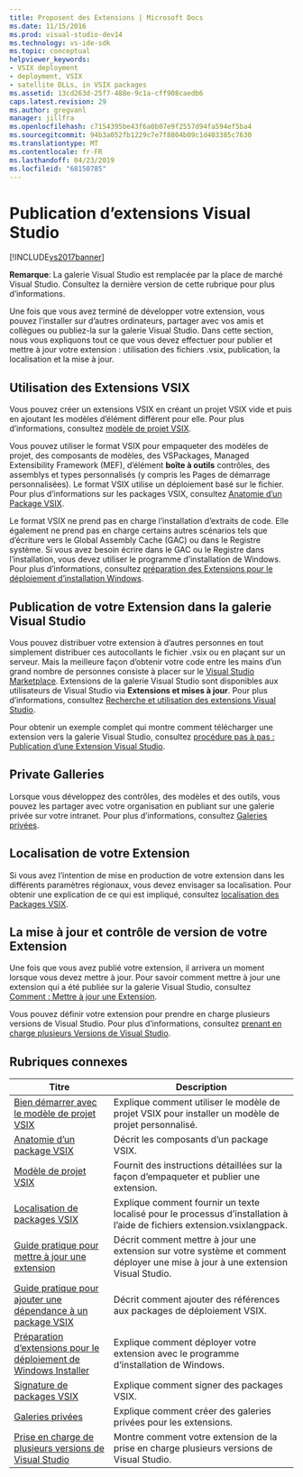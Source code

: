 ```yaml
---
title: Proposent des Extensions | Microsoft Docs
ms.date: 11/15/2016
ms.prod: visual-studio-dev14
ms.technology: vs-ide-sdk
ms.topic: conceptual
helpviewer_keywords:
- VSIX deployment
- deployment, VSIX
- satellite DLLs, in VSIX packages
ms.assetid: 13cd263d-25f7-488e-9c1a-cff908caedb6
caps.latest.revision: 29
ms.author: gregvanl
manager: jillfra
ms.openlocfilehash: c7154395be43f6a0b07e9f2557d94fa594ef5ba4
ms.sourcegitcommit: 94b3a052fb1229c7e7f8804b09c1d403385c7630
ms.translationtype: MT
ms.contentlocale: fr-FR
ms.lasthandoff: 04/23/2019
ms.locfileid: "68150785"
---
```

# <a name="shipping-visual-studio-extensions"></a>Publication d’extensions Visual Studio
[!INCLUDE[vs2017banner](../includes/vs2017banner.md)]

**Remarque**: La galerie Visual Studio est remplacée par la place de marché Visual Studio. Consultez la dernière version de cette rubrique pour plus d’informations.

Une fois que vous avez terminé de développer votre extension, vous pouvez l’installer sur d’autres ordinateurs, partager avec vos amis et collègues ou publiez-la sur la galerie Visual Studio. Dans cette section, nous vous expliquons tout ce que vous devez effectuer pour publier et mettre à jour votre extension : utilisation des fichiers .vsix, publication, la localisation et la mise à jour.

## <a name="working-with-vsix-extensions"></a>Utilisation des Extensions VSIX
 Vous pouvez créer un extensions VSIX en créant un projet VSIX vide et puis en ajoutant les modèles d’élément différent pour elle. Pour plus d’informations, consultez [modèle de projet VSIX](../extensibility/vsix-project-template.md).

 Vous pouvez utiliser le format VSIX pour empaqueter des modèles de projet, des composants de modèles, des VSPackages, Managed Extensibility Framework (MEF), d’élément **boîte à outils** contrôles, des assemblys et types personnalisés (y compris les Pages de démarrage personnalisées). Le format VSIX utilise un déploiement basé sur le fichier. Pour plus d’informations sur les packages VSIX, consultez [Anatomie d’un Package VSIX](../extensibility/anatomy-of-a-vsix-package.md).

 Le format VSIX ne prend pas en charge l’installation d’extraits de code. Elle également ne prend pas en charge certains autres scénarios tels que d’écriture vers le Global Assembly Cache (GAC) ou dans le Registre système. Si vous avez besoin écrire dans le GAC ou le Registre dans l’installation, vous devez utiliser le programme d’installation de Windows. Pour plus d’informations, consultez [préparation des Extensions pour le déploiement d’installation Windows](../extensibility/preparing-extensions-for-windows-installer-deployment.md).

## <a name="publishing-your-extension-to-the-visual-studio-gallery"></a>Publication de votre Extension dans la galerie Visual Studio
 Vous pouvez distribuer votre extension à d’autres personnes en tout simplement distribuer ces autocollants le fichier .vsix ou en plaçant sur un serveur. Mais la meilleure façon d’obtenir votre code entre les mains d’un grand nombre de personnes consiste à placer sur le [Visual Studio Marketplace](https://marketplace.visualstudio.com/). Extensions de la galerie Visual Studio sont disponibles aux utilisateurs de Visual Studio via **Extensions et mises à jour**. Pour plus d’informations, consultez [Recherche et utilisation des extensions Visual Studio](../ide/finding-and-using-visual-studio-extensions.md).

 Pour obtenir un exemple complet qui montre comment télécharger une extension vers la galerie Visual Studio, consultez [procédure pas à pas : Publication d’une Extension Visual Studio](../extensibility/walkthrough-publishing-a-visual-studio-extension.md).

## <a name="private-galleries"></a>Private Galleries
 Lorsque vous développez des contrôles, des modèles et des outils, vous pouvez les partager avec votre organisation en publiant sur une galerie privée sur votre intranet. Pour plus d’informations, consultez [Galeries privées](../extensibility/private-galleries.md).

## <a name="localizing-your-extension"></a>Localisation de votre Extension
 Si vous avez l’intention de mise en production de votre extension dans les différents paramètres régionaux, vous devez envisager sa localisation. Pour obtenir une explication de ce qui est impliqué, consultez [localisation des Packages VSIX](../extensibility/localizing-vsix-packages.md).

## <a name="updating-and-versioning-your-extension"></a>La mise à jour et contrôle de version de votre Extension
 Une fois que vous avez publié votre extension, il arrivera un moment lorsque vous devez mettre à jour. Pour savoir comment mettre à jour une extension qui a été publiée sur la galerie Visual Studio, consultez [Comment : Mettre à jour une Extension](../extensibility/how-to-update-a-visual-studio-extension.md).

 Vous pouvez définir votre extension pour prendre en charge plusieurs versions de Visual Studio. Pour plus d’informations, consultez [prenant en charge plusieurs Versions de Visual Studio](../extensibility/supporting-multiple-versions-of-visual-studio.md).

## <a name="related-topics"></a>Rubriques connexes

|Titre|Description|
|-----------|-----------------|
|[Bien démarrer avec le modèle de projet VSIX](../extensibility/getting-started-with-the-vsix-project-template.md)|Explique comment utiliser le modèle de projet VSIX pour installer un modèle de projet personnalisé.|
|[Anatomie d’un package VSIX](../extensibility/anatomy-of-a-vsix-package.md)|Décrit les composants d’un package VSIX.|
|[Modèle de projet VSIX](../extensibility/vsix-project-template.md)|Fournit des instructions détaillées sur la façon d’empaqueter et publier une extension.|
|[Localisation de packages VSIX](../extensibility/localizing-vsix-packages.md)|Explique comment fournir un texte localisé pour le processus d’installation à l’aide de fichiers extension.vsixlangpack.|
|[Guide pratique pour mettre à jour une extension](../extensibility/how-to-update-a-visual-studio-extension.md)|Décrit comment mettre à jour une extension sur votre système et comment déployer une mise à jour à une extension Visual Studio.|
|[Guide pratique pour ajouter une dépendance à un package VSIX](../extensibility/how-to-add-a-dependency-to-a-vsix-package.md)|Décrit comment ajouter des références aux packages de déploiement VSIX.|
|[Préparation d’extensions pour le déploiement de Windows Installer](../extensibility/preparing-extensions-for-windows-installer-deployment.md)|Explique comment déployer votre extension avec le programme d’installation de Windows.|
|[Signature de packages VSIX](../extensibility/signing-vsix-packages.md)|Explique comment signer des packages VSIX.|
|[Galeries privées](../extensibility/private-galleries.md)|Explique comment créer des galeries privées pour les extensions.|
|[Prise en charge de plusieurs versions de Visual Studio](../extensibility/supporting-multiple-versions-of-visual-studio.md)|Montre comment votre extension de la prise en charge plusieurs versions de Visual Studio.|
